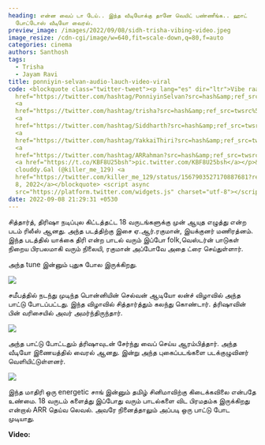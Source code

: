 ```yaml
---
heading: என்ன வைப் டா டேய்.. இந்த வீடியோக்கு தானே வெயிட் பண்ணீங்க.. ஹாட்
  போட்டோஸ் வீடியோ வைரல்.
preview_image: /images/2022/09/08/sidh-trisha-vibing-video.jpeg
image_resize: /cdn-cgi/image/w=640,fit=scale-down,q=80,f=auto
categories: cinema
authors: Santhosh
tags:
  - Trisha
  - Jayam Ravi
title: ponniyin-selvan-audio-lauch-video-viral
code: <blockquote class="twitter-tweet"><p lang="es" dir="ltr">Vibe raaaa💥❤<a
  href="https://twitter.com/hashtag/PonniyinSelvan?src=hash&amp;ref_src=twsrc%5Etfw">#PonniyinSelvan</a>
  <a
  href="https://twitter.com/hashtag/trisha?src=hash&amp;ref_src=twsrc%5Etfw">#trisha</a>
  <a
  href="https://twitter.com/hashtag/Siddharth?src=hash&amp;ref_src=twsrc%5Etfw">#Siddharth</a>
  <a
  href="https://twitter.com/hashtag/YakkaiThiri?src=hash&amp;ref_src=twsrc%5Etfw">#YakkaiThiri</a>
  <a
  href="https://twitter.com/hashtag/ARRahman?src=hash&amp;ref_src=twsrc%5Etfw">#ARRahman</a>
  <a href="https://t.co/KBF8U25bsh">pic.twitter.com/KBF8U25bsh</a></p>&mdash;
  clouddy.Gal (@killer_me_129) <a
  href="https://twitter.com/killer_me_129/status/1567903527170887681?ref_src=twsrc%5Etfw">September
  8, 2022</a></blockquote> <script async
  src="https://platform.twitter.com/widgets.js" charset="utf-8"></script>
date: 2022-09-08 21:29:31 +0530
---
```

சித்தார்த், திரிஷா நடிப்புல கிட்டத்தட்ட 18 வருடங்களுக்கு முன் ஆயுத எழுத்து  என்ற படம் ரிலீஸ் ஆனது. அந்த படத்திற்கு இசை ஏ.ஆர்.ரகுமான், இயக்குனர் மணிரத்னம். இந்த படத்தில் யாக்கை திரி என்ற பாடல் வரும் இப்போ folk,வெஸ்டர்ன் பாடுகள் நிறைய பிரபலமாகி வரும் நிலையி, ரகுமான் அப்போவே அதை ட்ரை செய்துள்ளார்.

அந்த tune இன்னும் புதுசு போல இருக்கிறது.

![](/images/2022/09/08/sidh-trisha-vibing-video-1.jpeg)

சமீபத்தில் நடந்து முடிந்த பொன்னியின் செல்வன் ஆடியோ லன்ச் விழாவில் அந்த பாட்டு போடப்பட்டது. இந்த விழாவில் சித்தார்த்தும் கலந்து கொண்டார். த்ரிஷாவின் பின் வரிசையில் அவர் அமர்ந்திருந்தார்.

![](/images/2022/09/08/sidh-trisha-vibing-video-2.jpeg)

அந்த பாட்டு போட்டதும் த்ரிஷாவுடன் சேர்ந்து வைப் செய்ய ஆரம்பித்தார். அந்த வீடியோ இணையத்தில் வைரல் ஆனது. இன்று அந்த புகைப்படங்களை படக்குழுவினர் வெளியிட்டுள்ளனர்.

![](/images/2022/09/08/sidh-trisha-vibing-video-3.jpeg)

இந்த மாதிரி ஒரு energetic சாங் இன்னும் தமிழ் சினிமாவிற்கு கிடைக்கவிலை என்பதே உண்மை. 18 வருடம் களைத்து இப்போது வரும் பாடல்களை விட பிரமதம்க இருக்கிறது என்றால் ARR தெய்வ லெவல். அவரே நினைத்தாலும் அப்படி ஒரு பாட்டு போட முடியாது. 

**V﻿ideo:**